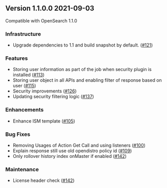 ## Version 1.1.0.0 2021-09-03

Compatible with OpenSearch 1.1.0

### Infrastructure

* Upgrade dependencies to 1.1 and build snapshot by default. ([#121](https://github.com/opensearch-project/index-management/pull/121))

### Features

* Storing user information as part of the job when security plugin is installed ([#113](https://github.com/opensearch-project/index-management/pull/113))
* Storing user object in all APIs and enabling filter of response based on user ([#115](https://github.com/opensearch-project/index-management/pull/115))
* Security improvements ([#126](https://github.com/opensearch-project/index-management/pull/126))
* Updating security filtering logic ([#137](https://github.com/opensearch-project/index-management/pull/137))

### Enhancements

* Enhance ISM template ([#105](https://github.com/opensearch-project/index-management/pull/105))

### Bug Fixes

* Removing Usages of Action Get Call and using listeners ([#100](https://github.com/opensearch-project/index-management/pull/100))
* Explain response still use old opendistro policy id ([#109](https://github.com/opensearch-project/index-management/pull/109))
* Only rollover history index onMaster if enabled ([#142](https://github.com/opensearch-project/index-management/pull/142))

### Maintenance
* License header check ([#142](https://github.com/opensearch-project/index-management/pull/142))

